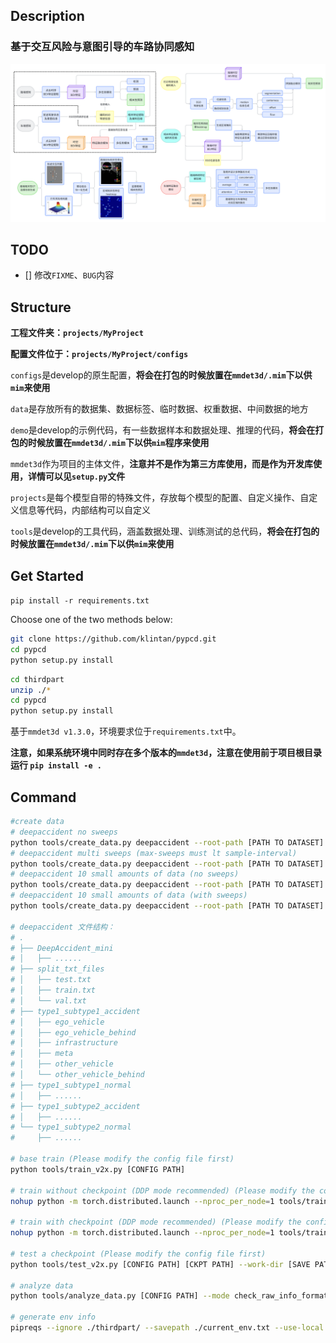 ## Description

### **基于交互风险与意图引导的车路协同感知**

![](./assets/images/base.png)

## TODO

- [] 修改`FIXME`、`BUG`内容

## Structure

**工程文件夹：`projects/MyProject`**

**配置文件位于：`projects/MyProject/configs`**

`configs`是develop的原生配置，**将会在打包的时候放置在`mmdet3d/.mim`下以供`mim`来使用**

`data`是存放所有的数据集、数据标签、临时数据、权重数据、中间数据的地方

`demo`是develop的示例代码，有一些数据样本和数据处理、推理的代码，**将会在打包的时候放置在`mmdet3d/.mim`下以供`mim`程序来使用**

`mmdet3d`作为项目的主体文件，**注意并不是作为第三方库使用，而是作为开发库使用，详情可以见`setup.py`文件**

`projects`是每个模型自带的特殊文件，存放每个模型的配置、自定义操作、自定义信息等代码，内部结构可以自定义

`tools`是develop的工具代码，涵盖数据处理、训练测试的总代码，**将会在打包的时候放置在`mmdet3d/.mim`下以供`mim`来使用**

## Get Started

`pip install -r requirements.txt`

Choose one of the two methods below:

```Bash
git clone https://github.com/klintan/pypcd.git
cd pypcd
python setup.py install
```

```Bash
cd thirdpart
unzip ./*
cd pypcd
python setup.py install
```

基于`mmdet3d v1.3.0`，环境要求位于`requirements.txt`中。

**注意，如果系统环境中同时存在多个版本的`mmdet3d`，注意在使用前于项目根目录运行 `pip install -e .`**

## Command

```Bash
#create data
# deepaccident no sweeps
python tools/create_data.py deepaccident --root-path [PATH TO DATASET] --sample-interval 5 --out-dir ./data/deepaccident
# deepaccident multi sweeps (max-sweeps must lt sample-interval)
python tools/create_data.py deepaccident --root-path [PATH TO DATASET] --sample-interval 5 --out-dir ./data/deepaccident_ms --max-sweeps 2
# deepaccident 10 small amounts of data (no sweeps)
python tools/create_data.py deepaccident --root-path [PATH TO DATASET] --sample-interval 5 --out-dir ./data/deepaccident_debug --debug
# deepaccident 10 small amounts of data (with sweeps)
python tools/create_data.py deepaccident --root-path [PATH TO DATASET] --sample-interval 5 --out-dir ./data/deepaccident_ms_debug --max-sweeps 2 --debug

# deepaccident 文件结构：
# .
# ├── DeepAccident_mini
# │   ├── ......
# ├── split_txt_files
# │   ├── test.txt
# │   ├── train.txt
# │   └── val.txt
# ├── type1_subtype1_accident
# │   ├── ego_vehicle
# │   ├── ego_vehicle_behind
# │   ├── infrastructure
# │   ├── meta
# │   ├── other_vehicle
# │   └── other_vehicle_behind
# ├── type1_subtype1_normal
# │   ├── ......
# ├── type1_subtype2_accident
# │   ├── ......
# └── type1_subtype2_normal
#     ├── ......

# base train (Please modify the config file first)
python tools/train_v2x.py [CONFIG PATH]

# train without checkpoint (DDP mode recommended) (Please modify the config file first)
nohup python -m torch.distributed.launch --nproc_per_node=1 tools/train_v2x.py [CONFIG PATH] --launcher pytorch &

# train with checkpoint (DDP mode recommended) (Please modify the config file first)
nohup python -m torch.distributed.launch --nproc_per_node=1 tools/train_v2x.py [CONFIG PATH] --launcher pytorch --checkpoint [CKPT PATH] &

# test a checkpoint (Please modify the config file first)
python tools/test_v2x.py [CONFIG PATH] [CKPT PATH] --work-dir [SAVE PATH]

# analyze data
python tools/analyze_data.py [CONFIG PATH] --mode check_raw_info_format --verbose

# generate env info
pipreqs --ignore ./thirdpart/ --savepath ./current_env.txt --use-local ./

```